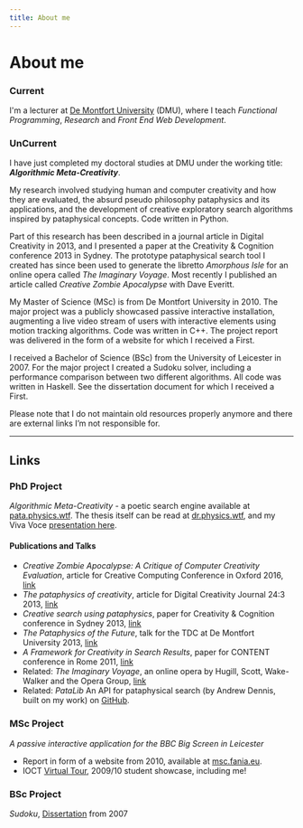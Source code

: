 ```yaml
---
title: About me
---
```


# About me 

### Current

I'm a lecturer at [De Montfort University](http://dmu.ac.uk) (DMU), where I teach *Functional Programming*, *Research* and *Front End Web Development*.


### UnCurrent

I have just completed my doctoral studies at DMU under the working title:
***Algorithmic Meta-Creativity***.

My research involved studying human and computer creativity and how they are evaluated, the absurd pseudo philosophy pataphysics and its applications, and the development of creative exploratory search algorithms inspired by pataphysical concepts. Code written in Python. 

Part of this research has been described in a journal article in Digital Creativity in 2013, and I presented a paper at the Creativity & Cognition conference 2013 in Sydney. The prototype pataphysical search tool I created has since been used to generate the libretto *Amorphous Isle* for an online opera called *The Imaginary Voyage*. Most recently I published an article called *Creative Zombie Apocalypse* with Dave Everitt.

My Master of Science (MSc) is from De Montfort University in 2010. The major project was a publicly showcased passive interactive installation, augmenting a live video stream of users with interactive elements using motion tracking algorithms. Code was written in C++. The project report was delivered in the form of a website for which I received a First.

I received a Bachelor of Science (BSc) from the University of Leicester in 2007. For the major project I created a Sudoku solver, including a performance comparison between two different algorithms. All code was written in Haskell. See the dissertation document for which I received a First.

Please note that I do not maintain old resources properly anymore and there are external links I’m not responsible for.

---


## Links

### PhD Project

*Algorithmic Meta-Creativity* - a poetic search engine available at [pata.physics.wtf](http://pata.physics.wtf/). 
The thesis itself can be read at [dr.physics.wtf](http://dr.physics.wtf/), and my Viva Voce [presentation here](http://dr.physics.wtf/viva).

#### Publications and Talks
- *Creative Zombie Apocalypse: A Critique of Computer Creativity Evaluation*, article for Creative Computing Conference in Oxford 2016, [link](http://ieeexplore.ieee.org/abstract/document/7473036/)
- *The pataphysics of creativity*, article for Digital Creativity Journal 24:3 2013, [link](http://www.tandfonline.com/doi/full/10.1080/14626268.2013.813377#.U6li4_ldV8E)
- *Creative search using pataphysics*, paper for Creativity & Cognition conference in Sydney 2013, [link](http://dl.acm.org/citation.cfm?id=2466648)
- *The Pataphysics of the Future*, talk for the TDC at De Montfort University 2013, [link](https://www.youtube.com/watch?v=UxYUZMyPE0o)
- *A Framework for Creativity in Search Results*, paper for CONTENT conference in Rome 2011, [link](http://www.thinkmind.org/index.php?view=article&articleid=content_2011_3_30_60068)
- Related: *The Imaginary Voyage*, an online opera by Hugill, Scott, Wake-Walker and the Opera Group, [link](http://andrewhugill.com/theimaginaryvoyage/#)
- Related: *PataLib* An API for pataphysical search (by Andrew Dennis, built on my work) on [GitHub](https://github.com/patamechanix/patalib).



### MSc Project

*A passive interactive application for the BBC Big Screen in Leicester*

- Report in form of a website from 2010, available at [msc.fania.eu](http://msc.fania.eu/).
- IOCT [Virtual Tour](http://www.ioct.dmu.ac.uk/masters/vt/), 2009/10 student showcase, including me!


### BSc Project
*Sudoku*, [Dissertation](../images/FaniaBSc.pdf) from 2007


